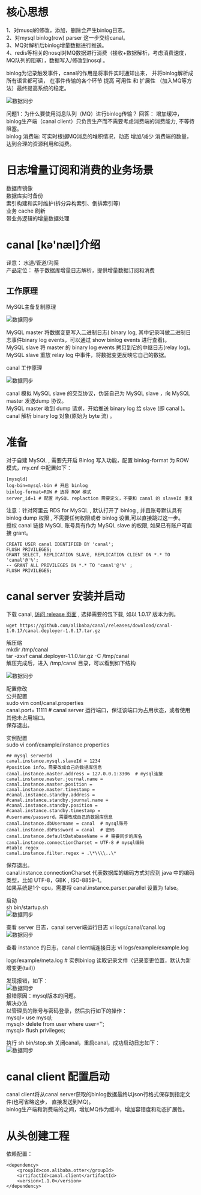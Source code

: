 # 核心思想
1、对musql的修改，添加，删除会产生binlog日志。  
2、对mysql binlog(row) parser 这一步交给canal。  
3、MQ对解析后binlog增量数据进行推送。  
4、redis等相关的nosql对MQ数据进行消费（接收+数据解析，考虑消费速度，MQ队列的阻塞），数据写入/修改到nosql 。 

binlog为记录触发事件，canal的作用是将事件实时通知出来， 并将binlog解析成所有语言都可读，
在事件传输的各个环节 提高 可用性 和 扩展性 （加入MQ等方法）最终提高系统的稳定。  

![数据同步](pictures/p1.png)  

问题1：为什么要使用消息队列（MQ）进行binlog传输？
回答： 增加缓冲，binlog生产端（canal client）只负责生产而不需要考虑消费端的消费能力, 不等待阻塞。  
binlog 消费端: 可实时根据MQ消息的堆积情况，动态 增加/减少 消费端的数量，达到合理的资源利用和消费。  

# 日志增量订阅和消费的业务场景
数据库镜像  
数据库实时备份  
索引构建和实时维护(拆分异构索引、倒排索引等)  
业务 cache 刷新  
带业务逻辑的增量数据处理  

# canal [kə'næl]介绍
译意： 水道/管道/沟渠  
产品定位： 基于数据库增量日志解析，提供增量数据订阅和消费    

## 工作原理
MySQL主备复制原理  

![数据同步](pictures/p2.png)    

MySQL master 将数据变更写入二进制日志( binary log, 其中记录叫做二进制日志事件binary log events，可以通过 show binlog events 进行查看)。  
MySQL slave 将 master 的 binary log events 拷贝到它的中继日志(relay log)。  
MySQL slave 重放 relay log 中事件，将数据变更反映它自己的数据。  

canal 工作原理  

![数据同步](pictures/p3.png)   

canal 模拟 MySQL slave 的交互协议，伪装自己为 MySQL slave ，向 MySQL master 发送dump 协议。  
MySQL master 收到 dump 请求，开始推送 binary log 给 slave (即 canal )。  
canal 解析 binary log 对象(原始为 byte 流) 。  

# 准备
对于自建 MySQL , 需要先开启 Binlog 写入功能，配置 binlog-format 为 ROW 模式，my.cnf 中配置如下：  
```
[mysqld]
log-bin=mysql-bin # 开启 binlog
binlog-format=ROW # 选择 ROW 模式
server_id=1 # 配置 MySQL replaction 需要定义，不要和 canal 的 slaveId 重复
```
注意：针对阿里云 RDS for MySQL , 默认打开了 binlog , 并且账号默认具有 binlog dump 权限 , 不需要任何权限或者 binlog 设置,可以直接跳过这一步。  
授权 canal 链接 MySQL 账号具有作为 MySQL slave 的权限, 如果已有账户可直接 grant。  
```
CREATE USER canal IDENTIFIED BY 'canal';  
FLUSH PRIVILEGES;
GRANT SELECT, REPLICATION SLAVE, REPLICATION CLIENT ON *.* TO 'canal'@'%';
-- GRANT ALL PRIVILEGES ON *.* TO 'canal'@'%' ;
FLUSH PRIVILEGES;
```
# canal server 安装并启动
下载 canal, [访问 release 页面](https://github.com/alibaba/canal/releases) , 选择需要的包下载, 如以 1.0.17 版本为例。  
```
wget https://github.com/alibaba/canal/releases/download/canal-1.0.17/canal.deployer-1.0.17.tar.gz  

```
解压缩  
mkdir /tmp/canal  
tar -zxvf canal.deployer-1.1.0.tar.gz -C /tmp/canal  
解压完成后，进入 /tmp/canal 目录，可以看到如下结构  

![数据同步](pictures/p4.png)  

配置修改  
公共配置  
sudo vim conf/canal.properties    
canal.port= 11111 # canal server 运行端口，保证该端口为占用状态，或者使用其他未占用端口。   
保存退出。   

实例配置  
sudo vi conf/example/instance.properties   
 
```
## mysql serverId
canal.instance.mysql.slaveId = 1234
#position info，需要改成自己的数据库信息
canal.instance.master.address = 127.0.0.1:3306  # mysql连接
canal.instance.master.journal.name = 
canal.instance.master.position = 
canal.instance.master.timestamp = 
#canal.instance.standby.address = 
#canal.instance.standby.journal.name =
#canal.instance.standby.position = 
#canal.instance.standby.timestamp = 
#username/password，需要改成自己的数据库信息
canal.instance.dbUsername = canal  # mysql账号
canal.instance.dbPassword = canal  # 密码
canal.instance.defaultDatabaseName = # 需要同步的库名
canal.instance.connectionCharset = UTF-8 # mysql编码
#table regex
canal.instance.filter.regex = .\*\\\\..\*
```
保存退出。  
canal.instance.connectionCharset 代表数据库的编码方式对应到 java 中的编码类型，比如 UTF-8，GBK , ISO-8859-1。  
如果系统是1个 cpu，需要将 canal.instance.parser.parallel 设置为 false。  

启动  
sh bin/startup.sh  
![数据同步](pictures/p5.png)  

查看 server 日志，canal server端运行日志
vi logs/canal/canal.log  
![数据同步](pictures/p6.png)  

查看 instance 的日志，canal client端连接日志
vi logs/example/example.log  

logs/example/meta.log # 实例binlog 读取记录文件（记录变更位置，默认为新增变更(tail)）  

发现报错，如下：  
![数据同步](pictures/p7.png)   
报错原因：mysql版本的问题。    
解决办法      
以管理员的账号与密码登录，然后执行如下的操作：  
mysql> use mysql;    
mysql> delete from user where user='';     
mysql> flush privileges;    
   
执行 sh bin/stop.sh 关闭canal，重启canal，成功启动日志如下：  
![数据同步](pictures/p8.png)    

# canal client 配置启动
canal client将从canal server获取的binlog数据最终以json行格式保存到指定文件(也可省略这步，
直接发送到MQ)。   
binlog生产端和消费端的之间，增加MQ作为缓冲，增加容错度和动态扩展性。  








# 从头创建工程
依赖配置： 
``` 
<dependency>
    <groupId>com.alibaba.otter</groupId>
    <artifactId>canal.client</artifactId>
    <version>1.1.0</version>
</dependency>
```


  





